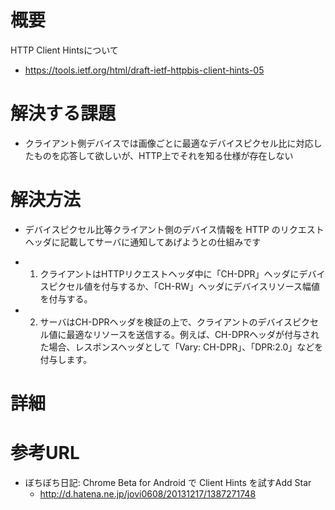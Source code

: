 # 概要
HTTP Client Hintsについて
- https://tools.ietf.org/html/draft-ietf-httpbis-client-hints-05

# 解決する課題
- クライアント側デバイスでは画像ごとに最適なデバイスピクセル比に対応したものを応答して欲しいが、HTTP上でそれを知る仕様が存在しない

# 解決方法
- デバイスピクセル比等クライアント側のデバイス情報を HTTP のリクエストヘッダに記載してサーバに通知してあげようとの仕組みです

- 1. クライアントはHTTPリクエストヘッダ中に「CH-DPR」ヘッダにデバイスピクセル値を付与するか、「CH-RW」ヘッダにデバイスリソース幅値を付与する。
- 2. サーバはCH-DPRヘッダを検証の上で、クライアントのデバイスピクセル値に最適なリソースを送信する。例えば、CH-DPRヘッダが付与された場合、レスポンスヘッダとして「Vary: CH-DPR」、「DPR:2.0」などを付与します。

# 詳細



# 参考URL
- ぼちぼち日記: Chrome Beta for Android で Client Hints を試すAdd Star
  - http://d.hatena.ne.jp/jovi0608/20131217/1387271748
